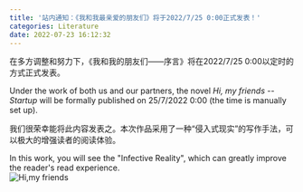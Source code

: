 ```yaml
---
title: '站内通知：《我和我最亲爱的朋友们》将于2022/7/25 0:00正式发表！'
categories: Literature
date: 2022-07-23 16:12:32
---
```

<p>在多方调整和努力下，《我和我的朋友们——序言》将在2022/7/25 0:00以定时的方式正式发表。</p><p>Under the work of both us and our partners, the novel <em>Hi, my friends -- Startup</em> will be formally published on 25/7/2022 0:00 (the time is manually set up).</p><!--more--><p>我们很荣幸能将此内容发表之。本次作品采用了一种“侵入式现实”的写作手法，可以极大的增强读者的阅读体验。</p><p>In this work, you will see the "Infective Reality", which can greatly improve the reader's read experience.<br><img src="https://cnfiles.xhwork.top:65534/static/img/Hi,%20my%20friends.jpg" alt="Hi,my friends" ---
title="Hi,my friends"></p>